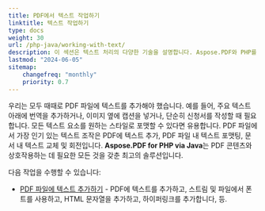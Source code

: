 ```yaml
---
title: PDF에서 텍스트 작업하기
linktitle: 텍스트 작업하기
type: docs
weight: 30
url: /php-java/working-with-text/
description: 이 섹션은 텍스트 처리의 다양한 기술을 설명합니다. Aspose.PDF와 PHP를 사용하여 텍스트 추가, 교체, 회전, 검색 방법을 배웁니다.
lastmod: "2024-06-05"
sitemap:
    changefreq: "monthly"
    priority: 0.7
---
```


우리는 모두 때때로 PDF 파일에 텍스트를 추가해야 했습니다. 예를 들어, 주요 텍스트 아래에 번역을 추가하거나, 이미지 옆에 캡션을 넣거나, 단순히 신청서를 작성할 때 필요합니다. 모든 텍스트 요소를 원하는 스타일로 포맷할 수 있다면 유용합니다. PDF 파일에서 가장 인기 있는 텍스트 조작은 PDF에 텍스트 추가, PDF 파일 내 텍스트 포맷팅, 문서 내 텍스트 교체 및 회전입니다. **Aspose.PDF for PHP via Java**는 PDF 콘텐츠와 상호작용하는 데 필요한 모든 것을 갖춘 최고의 솔루션입니다.

다음 작업을 수행할 수 있습니다:

- [PDF 파일에 텍스트 추가하기](/pdf/php-java/add-text-to-pdf-file/) - PDF에 텍스트를 추가하고, 스트림 및 파일에서 폰트를 사용하고, HTML 문자열을 추가하고, 하이퍼링크를 추가합니다, 등.
